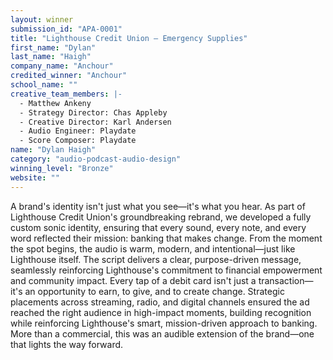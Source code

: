 ```yaml
---
layout: winner
submission_id: "APA-0001"
title: "Lighthouse Credit Union — Emergency Supplies"
first_name: "Dylan"
last_name: "Haigh"
company_name: "Anchour"
credited_winner: "Anchour"
school_name: ""
creative_team_members: |-
  - Matthew Ankeny
  - Strategy Director: Chas Appleby
  - Creative Director: Karl Andersen
  - Audio Engineer: Playdate
  - Score Composer: Playdate
name: "Dylan Haigh"
category: "audio-podcast-audio-design"
winning_level: "Bronze"
website: ""
---
```


A brand's identity isn't just what you see—it's what you hear. As part of Lighthouse Credit Union's groundbreaking rebrand, we developed a fully custom sonic identity, ensuring that every sound, every note, and every word reflected their mission: banking that makes change. From the moment the spot begins, the audio is warm, modern, and intentional—just like Lighthouse itself. The script delivers a clear, purpose-driven message, seamlessly reinforcing Lighthouse's commitment to financial empowerment and community impact. Every tap of a debit card isn't just a transaction—it's an opportunity to earn, to give, and to create change. Strategic placements across streaming, radio, and digital channels ensured the ad reached the right audience in high-impact moments, building recognition while reinforcing Lighthouse's smart, mission-driven approach to banking. More than a commercial, this was an audible extension of the brand—one that lights the way forward.
